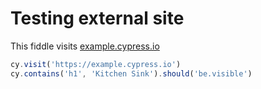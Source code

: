 # Testing external site

This fiddle visits [example.cypress.io](https://example.cypress.io)

<!-- fiddle visit -->

```js
cy.visit('https://example.cypress.io')
cy.contains('h1', 'Kitchen Sink').should('be.visible')
```

<!-- fiddle-end -->